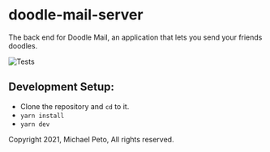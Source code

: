 # doodle-mail-server
The back end for Doodle Mail, an application that lets you send your friends doodles.

![Tests](https://github.com/petomi/doodle-mail-server/actions/workflows/automated-tests.yml/badge.svg)

## Development Setup:
* Clone the repository and `cd` to it.
* `yarn install`
* `yarn dev`

Copyright 2021, Michael Peto, All rights reserved.
